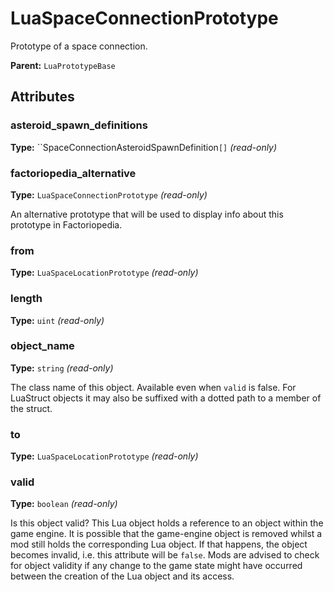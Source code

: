 # LuaSpaceConnectionPrototype

Prototype of a space connection.

**Parent:** `LuaPrototypeBase`

## Attributes

### asteroid_spawn_definitions

**Type:** ``SpaceConnectionAsteroidSpawnDefinition`[]` _(read-only)_



### factoriopedia_alternative

**Type:** `LuaSpaceConnectionPrototype` _(read-only)_

An alternative prototype that will be used to display info about this prototype in Factoriopedia.

### from

**Type:** `LuaSpaceLocationPrototype` _(read-only)_



### length

**Type:** `uint` _(read-only)_



### object_name

**Type:** `string` _(read-only)_

The class name of this object. Available even when `valid` is false. For LuaStruct objects it may also be suffixed with a dotted path to a member of the struct.

### to

**Type:** `LuaSpaceLocationPrototype` _(read-only)_



### valid

**Type:** `boolean` _(read-only)_

Is this object valid? This Lua object holds a reference to an object within the game engine. It is possible that the game-engine object is removed whilst a mod still holds the corresponding Lua object. If that happens, the object becomes invalid, i.e. this attribute will be `false`. Mods are advised to check for object validity if any change to the game state might have occurred between the creation of the Lua object and its access.

